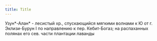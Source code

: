 ```yaml
---
title: Title
---
```


Узун*-Алан* - лесистый хр., спускающийся мягкими волнами к Ю от г. Эклизи-Бурун
I по направлению к пер. Кебит-Богаз; на распаханных полянах его сев. части
плантации лаванды
